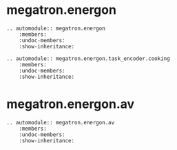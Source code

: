 <!--- Copyright (c) 2025, NVIDIA CORPORATION.
SPDX-License-Identifier: BSD-3-Clause -->

# megatron.energon

```{eval-rst}
.. automodule:: megatron.energon
    :members:
    :undoc-members:
    :show-inheritance:

.. automodule:: megatron.energon.task_encoder.cooking
    :members:
    :undoc-members:
    :show-inheritance:

```

# megatron.energon.av

```{eval-rst}
.. automodule:: megatron.energon.av
    :members:
    :undoc-members:
    :show-inheritance:
```
